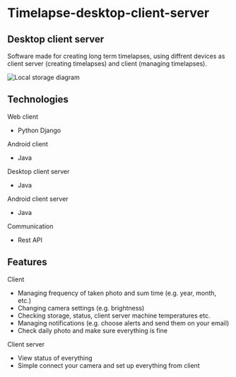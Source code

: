 # Timelapse-desktop-client-server

## Desktop client server

Software made for creating long term timelapses, using diffrent devices as client server (creating timelapses) and client (managing timelapses).

![Local storage diagram](http://i.imgur.com/whu0w3w.png)

## Technologies

Web client
* Python Django

Android client
* Java

Desktop client server
* Java

Android client server
* Java

Communication
* Rest API

## Features

Client
* Managing frequency of taken photo and sum time (e.g. year, month, etc.) 
* Changing camera settings (e.g. brightness)
* Checking storage, status, client server machine temperatures etc. 
* Managing notifications (e.g. choose alerts and send them on your email)
* Check daily photo and make sure everything is fine

Client server
* View status of everything
* Simple connect your camera and set up everything from client



